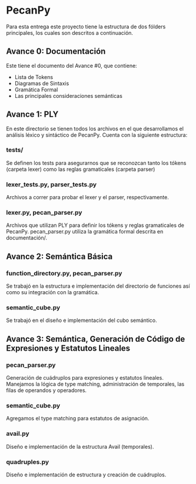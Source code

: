 # PecanPy

Para esta entrega este proyecto tiene la estructura de dos fólders 
principales, los cuales son descritos a continuación.

## Avance 0: Documentación
Este tiene el documento del Avance #0, que contiene:
- Lista de Tokens
- Diagramas de Sintaxis
- Gramática Formal
- Las principales consideraciones semánticas

## Avance 1: PLY
En este directorio se tienen todos los archivos en el que desarrollamos
el análisis léxico y sintáctico de PecanPy. Cuenta con la siguiente
estructura:

### tests/
Se definen los tests para asegurarnos que se reconozcan tanto los tókens
(carpeta lexer) como las reglas gramaticales (carpeta parser)

### lexer_tests.py, parser_tests.py
Archivos a correr para probar el lexer y el parser, respectivamente.

### lexer.py, pecan_parser.py
Archivos que utilizan PLY para definir los tókens y reglas gramaticales de PecanPy.
pecan_parser.py utiliza la gramática formal descrita en documentación/.

## Avance 2: Semántica Básica

### function_directory.py, pecan_parser.py
Se trabajó en la estructura e implementación del directorio de funciones así como su integración con la gramática.

### semantic_cube.py
Se trabajó en el diseño e implementación del cubo semántico.

## Avance 3: Semántica, Generación de Código de Expresiones y Estatutos Lineales

### pecan_parser.py
Generación de cuádruplos para expresiones y estatutos lineales. Manejamos la lógica de type matching, administración de temporales, las filas de operandos y operadores.

### semantic_cube.py
Agregamos el type matching para estatutos de asignación.

### avail.py
Diseño e implementación de la estructura Avail (temporales).

### quadruples.py
Diseño e implementación de estructura y creación de cuádruplos.
